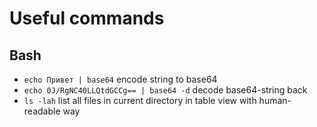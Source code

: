 # Useful commands

## Bash

* `echo Привет | base64` encode string to base64
* `echo 0J/RgNC40LLQtdGCCg== | base64 -d` decode base64-string back
* `ls -lah` list all files in current directory in table view with human-readable way
